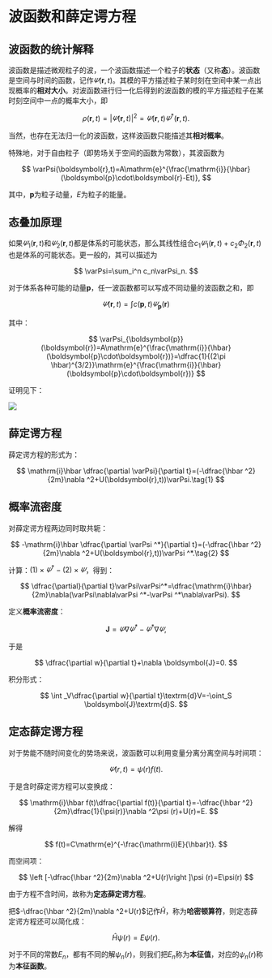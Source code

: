 # 波函数和薛定谔方程

## 波函数的统计解释

波函数是描述微观粒子的波，一个波函数描述一个粒子的**状态**（又称**态**）。波函数是空间与时间的函数，记作$\varPsi(\boldsymbol{r},t)$。其模的平方描述粒子某时刻在空间中某一点出现概率的**相对大小**。对波函数进行归一化后得到的波函数的模的平方描述粒子在某时刻空间中一点的概率大小，即

$$
\rho(\boldsymbol{r},t)=\left |\varPsi(\boldsymbol{r},t)\right |^2=\varPsi(\boldsymbol{r},t)\varPsi^*(\boldsymbol{r},t).
$$

当然，也存在无法归一化的波函数，这样波函数只能描述其**相对概率**。

特殊地，对于自由粒子（即势场关于空间的函数为常数），其波函数为

$$
\varPsi(\boldsymbol{r},t)=A\mathrm{e}^{\frac{\mathrm{i}}{\hbar}(\boldsymbol{p}\cdot\boldsymbol{r}-Et)},
$$

其中，$\boldsymbol{p}$为粒子动量，$E$为粒子的能量。

## 态叠加原理

如果$\varPsi_1(\boldsymbol{r},t)$和$\varPsi_2(\boldsymbol{r},t)$都是体系的可能状态，那么其线性组合$c_1\varPsi_1(\boldsymbol{r},t)+c_2\Phi_2(\boldsymbol{r},t)$也是体系的可能状态。更一般的，其可以描述为

$$
\varPsi=\sum_i^n c_n\varPsi_n.
$$

对于体系各种可能的动量$\boldsymbol{p}$，任一波函数都可以写成不同动量的波函数之和，即

$$
\varPsi(\boldsymbol{r},t)=\int c(\boldsymbol{p},t)\varPsi_{\boldsymbol{p}}(\boldsymbol{r})
$$

其中：

$$
\varPsi_{\boldsymbol{p}}(\boldsymbol{r})=A\mathrm{e}^{\frac{\mathrm{i}}{\hbar}(\boldsymbol{p}\cdot\boldsymbol{r})}=\dfrac{1}{(2\pi \hbar)^{3/2}}\mathrm{e}^{\frac{\mathrm{i}}{\hbar}(\boldsymbol{p}\cdot\boldsymbol{r})}
$$

证明见下：

![](/assets/images/grade2-2/030401.png)

## 薛定谔方程

薛定谔方程的形式为：

$$
\mathrm{i}\hbar \dfrac{\partial \varPsi}{\partial t}=(-\dfrac{\hbar ^2}{2m}\nabla ^2+U(\boldsymbol{r},t))\varPsi.\tag{1}
$$

## 概率流密度

对薛定谔方程两边同时取共轭：

$$
-\mathrm{i}\hbar \dfrac{\partial \varPsi ^*}{\partial t}=(-\dfrac{\hbar ^2}{2m}\nabla ^2+U(\boldsymbol{r},t))\varPsi ^*.\tag{2}
$$

计算：$(1)\times\varPsi ^*-(2)\times\varPsi$，得到：

$$
\dfrac{\partial}{\partial t}\varPsi\varPsi^*=\dfrac{\mathrm{i}\hbar}{2m}\nabla(\varPsi\nabla\varPsi ^*-\varPsi ^*\nabla\varPsi).
$$

定义**概率流密度**：

$$
\boldsymbol{J}=\varPsi\nabla\varPsi ^*-\varPsi ^*\nabla\varPsi,
$$

于是

$$
\dfrac{\partial w}{\partial t}+\nabla \boldsymbol{J}=0.
$$

积分形式：

$$
\int _V\dfrac{\partial w}{\partial t}\textrm{d}V=-\oint_S \boldsymbol{J}\textrm{d}S.
$$

## 定态薛定谔方程

对于势能不随时间变化的势场来说，波函数可以利用变量分离分离空间与时间项：

$$
\varPsi(r,t)=\psi(r)f(t).
$$

于是含时薛定谔方程可以变换成：

$$
\mathrm{i}\hbar f(t)\dfrac{\partial f(t)}{\partial t}=-\dfrac{\hbar ^2}{2m}\dfrac{1}{\psi(r)}\nabla ^2\psi (r)+U(r)=E.
$$

解得

$$
f(t)=C\mathrm{e}^{-\frac{\mathrm{i}E}{\hbar}t}.
$$

而空间项：

$$
\left [-\dfrac{\hbar ^2}{2m}\nabla ^2+U(r)\right ]\psi (r)=E\psi(r)
$$

由于方程不含时间，故称为**定态薛定谔方程**。

把$-\dfrac{\hbar ^2}{2m}\nabla ^2+U(r)$记作$\hat{H}$，称为**哈密顿算符**，则定态薛定谔方程还可以简化成：

$$
\hat{H}\psi (r)=E\psi (r).
$$

对于不同的常数$E_n$，都有不同的解$\psi _n (r)$，则我们把$E_n$称为**本征值**，对应的$\psi _n(r)$称为**本征函数**。
